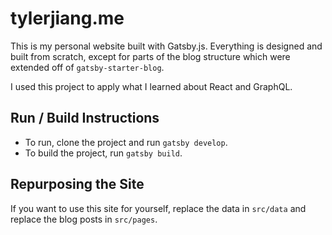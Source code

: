 # tylerjiang.me
This is my personal website built with Gatsby.js. Everything is designed and built from scratch, except for parts of the blog structure which were extended off of `gatsby-starter-blog`.

I used this project to apply what I learned about React and GraphQL.

## Run / Build Instructions
* To run, clone the project and run `gatsby develop`. 
* To build the project, run `gatsby build`.

## Repurposing the Site
If you want to use this site for yourself, replace the data in `src/data` and replace the blog posts in `src/pages`.